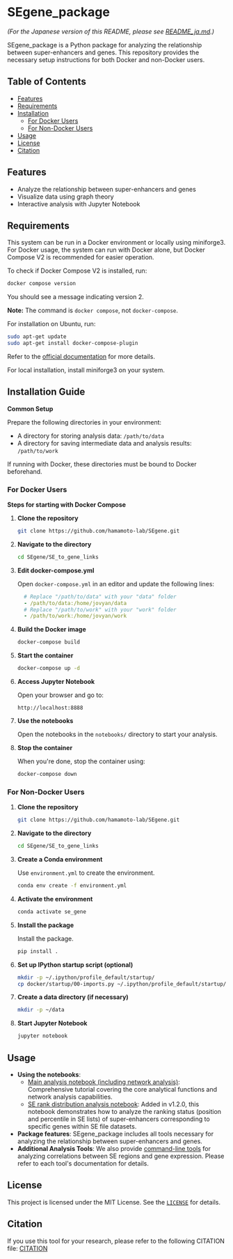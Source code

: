 # SEgene_package

*(For the Japanese version of this README, please see [README_ja.md](https://github.com/hamamoto-lab/SEgene/blob/main/SE_to_gene_links/README_ja.md).)*

SEgene_package is a Python package for analyzing the relationship between super-enhancers and genes. This repository provides the necessary setup instructions for both Docker and non-Docker users.

## Table of Contents

- [Features](#features)
- [Requirements](#requirements)
- [Installation](#installation)
  - [For Docker Users](#for-docker-users)
  - [For Non-Docker Users](#for-non-docker-users)
- [Usage](#usage)
- [License](#license)
- [Citation](#Citation)

## Features

- Analyze the relationship between super-enhancers and genes
- Visualize data using graph theory
- Interactive analysis with Jupyter Notebook

## Requirements

This system can be run in a Docker environment or locally using miniforge3.
For Docker usage, the system can run with Docker alone, but Docker Compose V2 is recommended for easier operation.

To check if Docker Compose V2 is installed, run:

```bash
docker compose version
```

You should see a message indicating version 2.

**Note:** The command is `docker compose`, not `docker-compose`.

For installation on Ubuntu, run:

```bash
sudo apt-get update
sudo apt-get install docker-compose-plugin
```

Refer to the [official documentation](https://docs.docker.com/compose/install/linux/) for more details.

For local installation, install miniforge3 on your system.

## Installation Guide

**Common Setup**

Prepare the following directories in your environment:

- A directory for storing analysis data: `/path/to/data`
- A directory for saving intermediate data and analysis results: `/path/to/work`

If running with Docker, these directories must be bound to Docker beforehand.

### For Docker Users

**Steps for starting with Docker Compose**

1. **Clone the repository**

    ```bash
    git clone https://github.com/hamamoto-lab/SEgene.git
    ```

2. **Navigate to the directory**

    ```bash
    cd SEgene/SE_to_gene_links
    ```

3. **Edit docker-compose.yml**

    Open `docker-compose.yml` in an editor and update the following lines:

    ```yaml
      # Replace "/path/to/data" with your "data" folder
      - /path/to/data:/home/jovyan/data
      # Replace "/path/to/work" with your "work" folder
      - /path/to/work:/home/jovyan/work
    ```

4. **Build the Docker image**

    ```bash
    docker-compose build
    ```

5. **Start the container**

    ```bash
    docker-compose up -d
    ```

6. **Access Jupyter Notebook**

    Open your browser and go to:

    ```
    http://localhost:8888
    ```

7. **Use the notebooks**

    Open the notebooks in the `notebooks/` directory to start your analysis.

8. **Stop the container**

    When you're done, stop the container using:

    ```bash
    docker-compose down
    ```

### For Non-Docker Users

1. **Clone the repository**

    ```bash
    git clone https://github.com/hamamoto-lab/SEgene.git
    ```

2. **Navigate to the directory**

    ```bash
    cd SEgene/SE_to_gene_links
    ```

3. **Create a Conda environment**

    Use `environment.yml` to create the environment.

    ```bash
    conda env create -f environment.yml
    ```

4. **Activate the environment**

    ```bash
    conda activate se_gene
    ```

5. **Install the package**

    Install the package.

    ```bash
    pip install .
    ```

6. **Set up IPython startup script (optional)**

    ```bash
    mkdir -p ~/.ipython/profile_default/startup/
    cp docker/startup/00-imports.py ~/.ipython/profile_default/startup/
    ```

7. **Create a data directory (if necessary)**

    ```bash
    mkdir -p ~/data
    ```

8. **Start Jupyter Notebook**

    ```bash
    jupyter notebook
    ```

## Usage

- **Using the notebooks**: 
  - [Main analysis notebook (including network analysis)](https://github.com/hamamoto-lab/SEgene/blob/main/SE_to_gene_links/notebooks/tutorial_book.ipynb): Comprehensive tutorial covering the core analytical functions and network analysis capabilities.
  - [SE rank distribution analysis notebook](https://github.com/hamamoto-lab/SEgene/blob/main/SE_to_gene_links/notebooks/tutorial_book_SE_rank_disribution.ipynb): Added in v1.2.0, this notebook demonstrates how to analyze the ranking status (position and percentile in SE lists) of super-enhancers corresponding to specific genes within SE file datasets.
- **Package features**: SEgene_package includes all tools necessary for analyzing the relationship between super-enhancers and genes.
- **Additional Analysis Tools**: We also provide [command-line tools](https://github.com/hamamoto-lab/SEgene/tree/main/cli_tools) for analyzing correlations between SE regions and gene expression. Please refer to each tool's documentation for details.

## License

This project is licensed under the MIT License. See the [`LICENSE`](https://github.com/hamamoto-lab/SEgene/blob/main/LICENSE) for details.

## Citation

If you use this tool for your research, please refer to the following CITATION file:
[CITATION](https://github.com/hamamoto-lab/SEgene/blob/main/CITATION)
